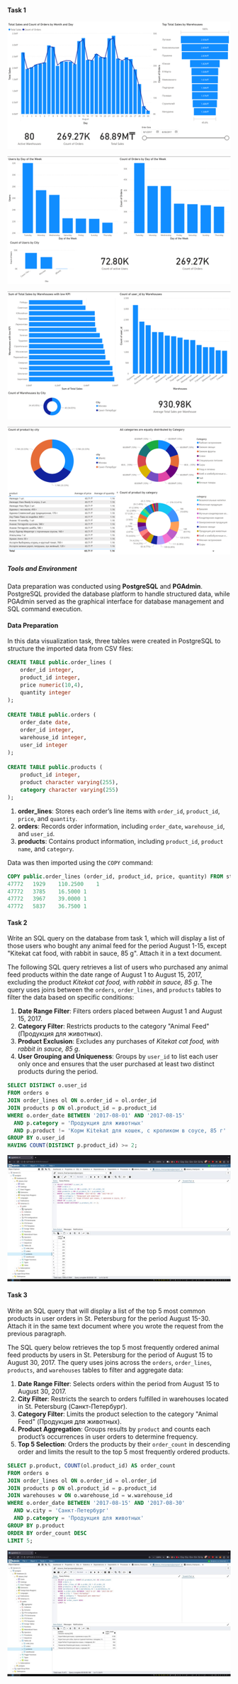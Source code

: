 #### Task 1
![Data Visualization Process - Page 1](page1.png)

![Data Visualization Process - Page 2](page2.png)

![Data Visualization Process - Page 3](page3.png)

![Data Visualization Process - Page 4](page4.png)


##### Tools and Environment
Data preparation was conducted using **PostgreSQL** and **PGAdmin**. PostgreSQL provided the database platform to handle structured data, while PGAdmin served as the graphical interface for database management and SQL command execution.

#### Data Preparation
In this data visualization task, three tables were created in PostgreSQL to structure the imported data from CSV files:

```sql
CREATE TABLE public.order_lines (
    order_id integer,
    product_id integer,
    price numeric(10,4),
    quantity integer
);

CREATE TABLE public.orders (
    order_date date,
    order_id integer,
    warehouse_id integer,
    user_id integer
);

CREATE TABLE public.products (
    product_id integer,
    product character varying(255),
    category character varying(255)
);
```

1. **order_lines**: Stores each order’s line items with `order_id`, `product_id`, `price`, and `quantity`.
2. **orders**: Records order information, including `order_date`, `warehouse_id`, and `user_id`.
3. **products**: Contains product information, including `product_id`, `product name`, and `category`.

Data was then imported using the `COPY` command:

```sql
COPY public.order_lines (order_id, product_id, price, quantity) FROM stdin;
47772	1929	110.2500	1
47772	3785	16.5000	1
47772	3967	39.0000	1
47772	5837	36.7500	1
```

#### Task 2
Write an SQL query on the database from task 1, which will display a list of those users who bought any animal feed for the period August 1-15, except "Kitekat cat food, with rabbit in sauce, 85 g". Attach it in a text document.

The following SQL query retrieves a list of users who purchased any animal feed products within the date range of August 1 to August 15, 2017, excluding the product *Kitekat cat food, with rabbit in sauce, 85 g*. The query uses joins between the `orders`, `order_lines`, and `products` tables to filter the data based on specific conditions:

1. **Date Range Filter**: Filters orders placed between August 1 and August 15, 2017.
2. **Category Filter**: Restricts products to the category "Animal Feed" (Продукция для животных).
3. **Product Exclusion**: Excludes any purchases of *Kitekat cat food, with rabbit in sauce, 85 g*.
4. **User Grouping and Uniqueness**: Groups by `user_id` to list each user only once and ensures that the user purchased at least two distinct products during the period.

```sql
SELECT DISTINCT o.user_id
FROM orders o
JOIN order_lines ol ON o.order_id = ol.order_id
JOIN products p ON ol.product_id = p.product_id
WHERE o.order_date BETWEEN '2017-08-01' AND '2017-08-15'
  AND p.category = 'Продукция для животных'
  AND p.product != 'Корм Kitekat для кошек, с кроликом в соусе, 85 г'
GROUP BY o.user_id
HAVING COUNT(DISTINCT p.product_id) >= 2;
```

![Data Visualization Process - Task 2](task2.jpg)

#### Task 3
Write an SQL query that will display a list of the top 5 most common products in user orders in St. Petersburg for the period August 15-30. Attach it in the same text document where you wrote the request from the previous paragraph.

The SQL query below retrieves the top 5 most frequently ordered animal feed products by users in St. Petersburg for the period of August 15 to August 30, 2017. The query uses joins across the `orders`, `order_lines`, `products`, and `warehouses` tables to filter and aggregate data:

1. **Date Range Filter**: Selects orders within the period from August 15 to August 30, 2017.
2. **City Filter**: Restricts the search to orders fulfilled in warehouses located in St. Petersburg (Санкт-Петербург).
3. **Category Filter**: Limits the product selection to the category "Animal Feed" (Продукция для животных).
4. **Product Aggregation**: Groups results by `product` and counts each product’s occurrences in user orders to determine frequency.
5. **Top 5 Selection**: Orders the products by their `order_count` in descending order and limits the result to the top 5 most frequently ordered products.

```sql
SELECT p.product, COUNT(ol.product_id) AS order_count
FROM orders o
JOIN order_lines ol ON o.order_id = ol.order_id
JOIN products p ON ol.product_id = p.product_id
JOIN warehouses w ON o.warehouse_id = w.warehouse_id
WHERE o.order_date BETWEEN '2017-08-15' AND '2017-08-30'
  AND w.city = 'Санкт-Петербург'
  AND p.category = 'Продукция для животных'
GROUP BY p.product
ORDER BY order_count DESC
LIMIT 5;
```
![Data Visualization Process - Task 3](task3.jpg)
